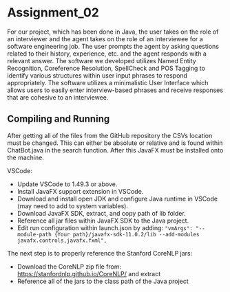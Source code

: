 # Assignment_02

For our project, which has been done in Java, the user takes on the role of an interviewer and the agent takes on the role of an interviewee for a software engineering job. The user prompts the agent by asking questions related to their history, experience, etc. and the agent responds with a relevant answer. The software we developed utilizes Named Entity Recognition, Coreference Resolution, SpellCheck and POS Tagging to identify various structures within user input phrases to respond appropriately. The software utilizes a minimalistic User Interface which allows users to easily enter interview-based phrases and receive responses that are cohesive to an interviewee.

## Compiling and Running

After getting all of the files from the GitHub repository the CSVs location must be changed. This can either be absolute or relative and is found within ChatBot.java in the search function. After this JavaFX must be installed onto the machine. 

VSCode:
* Update VSCode to 1.49.3 or above.
* Install JavaFX support extension in VSCode.
* Download and install open JDK and configure Java runtime in VSCode (may need to add to system variables).
* Download JavaFX SDK, extract, and copy path of lib folder.
* Reference all jar files within JavaFX SDK to the Java project.
* Edit run configuration within launch.json by adding:
`"vmArgs": "--module-path {Your path}/javafx-sdk-11.0.2/lib --add-modules javafx.controls,javafx.fxml", ` 

The next step is to properly reference the Stanford CoreNLP jars:
* Download the CoreNLP zip file from: https://stanfordnlp.github.io/CoreNLP/ and extract
* Reference all of the jars to the class path of the Java project
